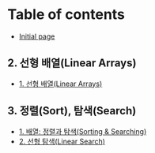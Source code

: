 # Table of contents

* [Initial page](README.md)

## 2. 선형 배열\(Linear Arrays\) <a id="2.-linear-array"></a>

* [1. 선형 배열\(Linear Arrays\)](2.-linear-array/1.-linear-arrays.md)

## 3. 정렬\(Sort\), 탐색\(Search\)

* [1. 배열: 정렬과 탐색\(Sorting & Searching\)](3.-sort-search/1.-sorting-and-searching.md)
* [2. 선형 탐색\(Linear Search\)](2.-linear-search.md)

